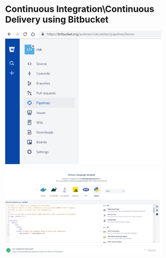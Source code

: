 # Continuous Integration\Continuous Delivery using Bitbucket

![Continuous integration thru pipelines](../.gitbook/assets/image%20%2827%29.png)

![Python CI/CD ](../.gitbook/assets/image%20%2810%29.png)

